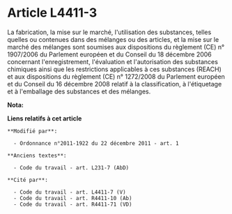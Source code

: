 # Article L4411-3

La fabrication, la mise sur le marché, l'utilisation des substances, telles quelles ou contenues dans des mélanges ou des
articles, et la mise sur le marché des mélanges sont soumises aux dispositions du règlement (CE) n° 1907/2006 du Parlement
européen et du Conseil du 18 décembre 2006 concernant l'enregistrement, l'évaluation et l'autorisation des substances
chimiques ainsi que les restrictions applicables à ces substances (REACH) et aux dispositions du règlement (CE) n° 1272/2008
du Parlement européen et du Conseil du 16 décembre 2008 relatif à la classification, à l'étiquetage et à l'emballage des
substances et des mélanges.

**Nota:**



**Liens relatifs à cet article**

	**Modifié par**:

	  - Ordonnance n°2011-1922 du 22 décembre 2011 - art. 1

	**Anciens textes**:

	  - Code du travail - art. L231-7 (AbD)

	**Cité par**:

	  - Code du travail - art. L4411-7 (V)
	  - Code du travail - art. R4411-10 (Ab)
	  - Code du travail - art. R4411-71 (VD)
